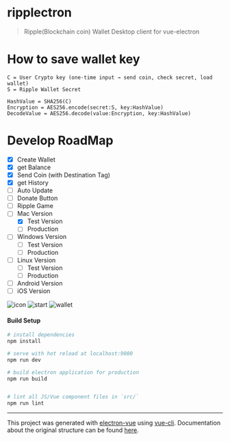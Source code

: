 # ripplectron

> Ripple(Blockchain coin) Wallet Desktop client for vue-electron

# How to save wallet key

```
C = User Crypto key (one-time input → send coin, check secret, load wallet)
S = Ripple Wallet Secret

HashValue = SHA256(C)
Encryption = AES256.encode(secret:S, key:HashValue)
DecodeValue = AES256.decode(value:Encryption, key:HashValue)
```

# Develop RoadMap

- [x] Create Wallet
- [x] get Balance
- [x] Send Coin (with Destination Tag)
- [x] get History
- [ ] Auto Update
- [ ] Donate Button
- [ ] Ripple Game
- [ ] Mac Version
  - [x] Test Version
  - [ ] Production
- [ ] Windows Version
  - [ ] Test Version
  - [ ] Production
- [ ] Linux Version
  - [ ] Test Version
  - [ ] Production
- [ ] Android Version
- [ ] iOS Version

![icon](https://github.com/devjin0617/ripplectron/blob/master/images/icon.png?raw=true)
![start](https://github.com/devjin0617/ripplectron/blob/master/images/image_0.png?raw=true)
![wallet](https://github.com/devjin0617/ripplectron/blob/master/images/image_1.png?raw=true)

#### Build Setup

``` bash
# install dependencies
npm install

# serve with hot reload at localhost:9080
npm run dev

# build electron application for production
npm run build


# lint all JS/Vue component files in `src/`
npm run lint

```

---

This project was generated with [electron-vue](https://github.com/SimulatedGREG/electron-vue) using [vue-cli](https://github.com/vuejs/vue-cli). Documentation about the original structure can be found [here](https://simulatedgreg.gitbooks.io/electron-vue/content/index.html).
